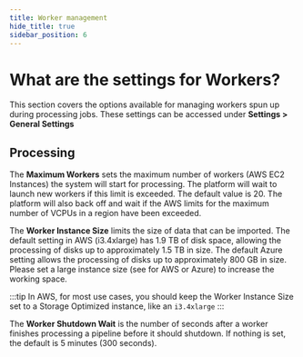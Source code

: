 ```yaml
---
title: Worker management
hide_title: true
sidebar_position: 6
---
```


# What are the settings for Workers?
This section covers the options available for managing workers spun up during processing jobs. These settings can be accessed under **Settings > General Settings**

## Processing

The **Maximum Workers** sets the maximum number of workers (AWS EC2 Instances) the system will start for processing. The platform will wait to launch new workers if this limit is exceeded. The default value is 20.  The platform will also back off and wait if the AWS limits for the maximum number of VCPUs in a region have been exceeded.

The **Worker Instance Size** limits the size of data that can be imported. The default setting in AWS (i3.4xlarge) has 1.9 TB of disk space, allowing the processing of disks up to approximately 1.5 TB in size. The default Azure setting allows the processing of disks up to approximately 800 GB in size. Please set a large instance size (see for AWS or Azure) to increase the working space.  

:::tip
In AWS, for most use cases, you should keep the Worker Instance Size set to a Storage Optimized instance, like an `i3.4xlarge`
:::

The **Worker Shutdown Wait** is the number of seconds after a worker finishes processing a pipeline before it should shutdown. If nothing is set, the default is 5 minutes (300 seconds).